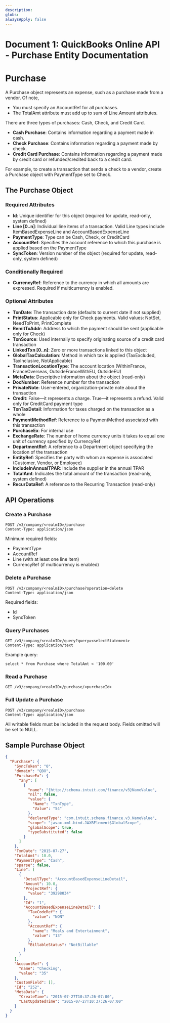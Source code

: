 ```yaml
---
description: 
globs: 
alwaysApply: false
---
```


# Document 1: QuickBooks Online API - Purchase Entity Documentation

# Purchase

A Purchase object represents an expense, such as a purchase made from a vendor. Of note,

- You must specify an AccountRef for all purchases.
- The TotalAmt attribute must add up to sum of Line.Amount attributes.

There are three types of purchases: Cash, Check, and Credit Card.

- **Cash Purchase**: Contains information regarding a payment made in cash.
- **Check Purchase**: Contains information regarding a payment made by check.
- **Credit Card Purchase**: Contains information regarding a payment made by credit card or refunded/credited back to a credit card.

For example, to create a transaction that sends a check to a vendor, create a Purchase object with PaymentType set to Check.

## The Purchase Object

### Required Attributes

- **Id**: Unique identifier for this object (required for update, read-only, system defined)
- **Line [0..n]**: Individual line items of a transaction. Valid Line types include ItemBasedExpenseLine and AccountBasedExpenseLine
- **PaymentType**: Type can be Cash, Check, or CreditCard
- **AccountRef**: Specifies the account reference to which this purchase is applied based on the PaymentType
- **SyncToken**: Version number of the object (required for update, read-only, system defined)

### Conditionally Required

- **CurrencyRef**: Reference to the currency in which all amounts are expressed. Required if multicurrency is enabled.

### Optional Attributes

- **TxnDate**: The transaction date (defaults to current date if not supplied)
- **PrintStatus**: Applicable only for Check payments. Valid values: NotSet, NeedToPrint, PrintComplete
- **RemitToAddr**: Address to which the payment should be sent (applicable only for Check)
- **TxnSource**: Used internally to specify originating source of a credit card transaction
- **LinkedTxn [0..n]**: Zero or more transactions linked to this object
- **GlobalTaxCalculation**: Method in which tax is applied (TaxExcluded, TaxInclusive, NotApplicable)
- **TransactionLocationType**: The account location (WithinFrance, FranceOverseas, OutsideFranceWithEU, OutsideEU)
- **MetaData**: Descriptive information about the object (read-only)
- **DocNumber**: Reference number for the transaction
- **PrivateNote**: User-entered, organization-private note about the transaction
- **Credit**: False—it represents a charge. True—it represents a refund. Valid only for CreditCard payment type
- **TxnTaxDetail**: Information for taxes charged on the transaction as a whole
- **PaymentMethodRef**: Reference to a PaymentMethod associated with this transaction
- **PurchaseEx**: For internal use
- **ExchangeRate**: The number of home currency units it takes to equal one unit of currency specified by CurrencyRef
- **DepartmentRef**: A reference to a Department object specifying the location of the transaction
- **EntityRef**: Specifies the party with whom an expense is associated (Customer, Vendor, or Employee)
- **IncludeInAnnualTPAR**: Include the supplier in the annual TPAR
- **TotalAmt**: Indicates the total amount of the transaction (read-only, system defined)
- **RecurDataRef**: A reference to the Recurring Transaction (read-only)

## API Operations

### Create a Purchase

```
POST /v3/company/<realmID>/purchase
Content-Type: application/json
```

Minimum required fields:
- PaymentType
- AccountRef
- Line (with at least one line item)
- CurrencyRef (if multicurrency is enabled)

### Delete a Purchase

```
POST /v3/company/<realmID>/purchase?operation=delete
Content-Type: application/json
```

Required fields:
- Id
- SyncToken

### Query Purchases

```
GET /v3/company/<realmID>/query?query=<selectStatement>
Content-Type: application/text
```

Example query:
```
select * from Purchase where TotalAmt < '100.00'
```

### Read a Purchase

```
GET /v3/company/<realmID>/purchase/<purchaseId>
```

### Full Update a Purchase

```
POST /v3/company/<realmID>/purchase
Content-Type: application/json
```

All writable fields must be included in the request body. Fields omitted will be set to NULL.

## Sample Purchase Object

```json
{
  "Purchase": {
    "SyncToken": "0",
    "domain": "QBO",
    "PurchaseEx": {
      "any": [
        {
          "name": "{http://schema.intuit.com/finance/v3}NameValue",
          "nil": false,
          "value": {
            "Name": "TxnType",
            "Value": "54"
          },
          "declaredType": "com.intuit.schema.finance.v3.NameValue",
          "scope": "javax.xml.bind.JAXBElement$GlobalScope",
          "globalScope": true,
          "typeSubstituted": false
        }
      ]
    },
    "TxnDate": "2015-07-27",
    "TotalAmt": 10.0,
    "PaymentType": "Cash",
    "sparse": false,
    "Line": [
      {
        "DetailType": "AccountBasedExpenseLineDetail",
        "Amount": 10.0,
        "ProjectRef": {
          "value": "39298034"
        },
        "Id": "1",
        "AccountBasedExpenseLineDetail": {
          "TaxCodeRef": {
            "value": "NON"
          },
          "AccountRef": {
            "name": "Meals and Entertainment",
            "value": "13"
          },
          "BillableStatus": "NotBillable"
        }
      }
    ],
    "AccountRef": {
      "name": "Checking",
      "value": "35"
    },
    "CustomField": [],
    "Id": "252",
    "MetaData": {
      "CreateTime": "2015-07-27T10:37:26-07:00",
      "LastUpdatedTime": "2015-07-27T10:37:26-07:00"
    }
  }
}
```
